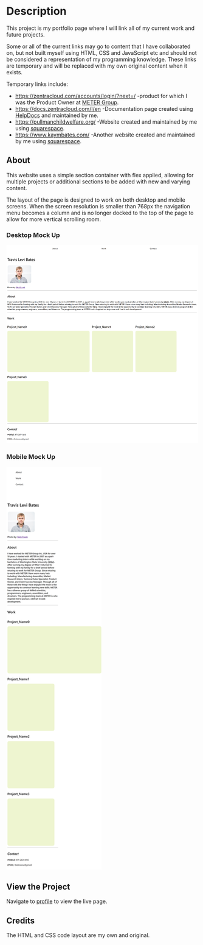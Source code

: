 # <profile>

# Description

This project is my portfolio page where I will link all of my current work and future projects. 

Some or all of the current links may go to content that I have collaborated on, but not built myself using HTML, CSS and JavaScript etc and should not be considered a representation of my programming knowledge. These links are temporary and will be replaced with my own original content when it exists.

Temporary links include:

- https://zentracloud.com/accounts/login/?next=/ 
    -product for which I was the Product Owner at [METER Group](https://www.metergroup.com/).
- https://docs.zentracloud.com/l/en
    -Documentation page created using [HelpDocs](https://www.helpdocs.io/) and maintained by me.
- https://pullmanchildwelfare.org/
    -Website created and maintained by me using [squarespace](https://www.squarespace.com/).
- https://www.kaymbates.com/
    -Another website created and maintained by me using [squarespace](https://www.squarespace.com/).

## About

This website uses a simple section container with flex applied, allowing for multiple projects or additional sections to be added with new and varying content.

The layout of the page is designed to work on both desktop and mobile screens. When the screen resolution is smaller than 768px the navigation menu becomes a column and is no longer docked to the top of the page to allow for more vertical scrolling room.

### Desktop Mock Up

![Desktop screenshot](./assets/images/profile_web_screenshot_full.png)

### Mobile Mock Up

<img src="./assets/images/profile_web_screenshot_mobile.png" width="250">

## View the Project
Navigate to [profile](https://levisgaragegroupinc.github.io/profile/) to view the live page.

## Credits
The HTML and CSS code layout are my own and original. 